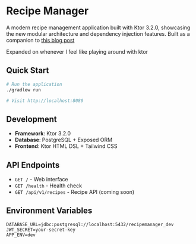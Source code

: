 # Recipe Manager

A modern recipe management application built with Ktor 3.2.0, showcasing the new modular architecture and dependency injection features.
Built as a companion to [this blog post](https://blog.bltucker.com/getting-injected-ktors-new-dependency-framework/)

Expanded on whenever I feel like playing around with ktor

## Quick Start

```bash
# Run the application
./gradlew run

# Visit http://localhost:8080
```

## Development

- **Framework**: Ktor 3.2.0
- **Database**: PostgreSQL + Exposed ORM
- **Frontend**: Ktor HTML DSL + Tailwind CSS

## API Endpoints

- `GET /` - Web interface
- `GET /health` - Health check
- `GET /api/v1/recipes` - Recipe API (coming soon)

## Environment Variables

```
DATABASE_URL=jdbc:postgresql://localhost:5432/recipemanager_dev
JWT_SECRET=your-secret-key
APP_ENV=dev
```